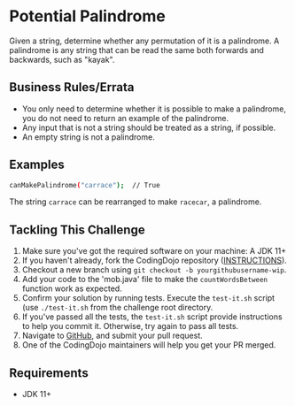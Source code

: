 # Potential Palindrome

Given a string, determine whether any permutation of it is a palindrome. A palindrome is any string that can be read the same both forwards and backwards, such as "kayak".

## Business Rules/Errata

- You only need to determine whether it is possible to make a palindrome, you do not need to return an example of the palindrome.
- Any input that is not a string should be treated as a string, if possible.
- An empty string is not a palindrome.

## Examples

```bash
canMakePalindrome("carrace");  // True
```

The string `carrace` can be rearranged to make `racecar`, a palindrome.

## Tackling This Challenge

1. Make sure you've got the required software on your machine: A JDK 11+
1. If you haven't already, fork the CodingDojo repository ([INSTRUCTIONS](https://docs.github.com/en/github/getting-started-with-github/fork-a-repo)).
1. Checkout a new branch using `git checkout -b yourgithubusername-wip`.
1. Add your code to the 'mob.java' file to make the `countWordsBetween` function work as expected.
1. Confirm your solution by running tests. Execute the `test-it.sh` script (use `./test-it.sh` from the challenge root directory.
1. If you've passed all the tests, the `test-it.sh` script provide instructions to help you commit it. Otherwise, try again to pass all tests.
1. Navigate to [GitHub](https://github.com/codeconnector/CodingDojo), and submit your pull request.
1. One of the CodingDojo maintainers will help you get your PR merged.

## Requirements

- JDK 11+

